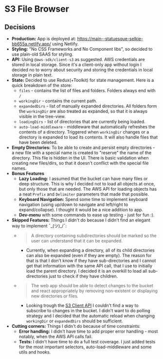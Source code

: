 # S3 File Browser


## Decisions
- **Production:** App is deployed at: https://main--statuesque-selkie-bb655a.netlify.app/ using Netlify.
- **Styling:** "No CSS Frameworks and No Component libs", so decided to use plain-old SAAS for styling.
- **API:** Using `@aws-sdk/client-s3` as suggested. AWS credentials are stored in local storage. Since it's a client-only app without login I decided no to worry about security and storing the credentials in local storage in plain text.
- **State:** Decided to use Redux(+Toolkit) for state management. Here is a quick breakdown of the store:
    - `files` - contains the list of files and folders. Folders always end with `/`
    - `workingDir` - contains the current path.
    - `expandedDirs` - list of manually expanded directories. All folders form the `workingDir` are also treated as expanded, so that it is always visible in the tree-view.
    - `loadingDirs` - list of directories that are currently being loaded.
    - `auto-load-middleware` - middleware that automatically refreshes the contents of a directory. Triggered when `workingDir` changes or a directory is expanded to load its contents. It will also handle files that have been deleted.
- **Empty Directories:** To be able to create and persist empty directories - a new file with a special name is created to "reserve" the name of the directory. This file is hidden in the UI. There is basic validation when creating new files/dirs, so that it doesn't conflict with the special file names.
- **Bonus Features**
  - **Lazy Loading:** I assumed that the bucket can have many files or deep structure. This is why I decided not to load all objects at once, but only those that are needed. The AWS API for loading objects has a neat `Prefix` and `Delimiter` parameters that made that possible.
  - **Keyboard Navigation:** Spend some time to implement keyboard navigation (using up/down to navigate and left/right to expand/collapse). I thought it would be a nice addition to app.
  - **Dev-menu** with some commands to ease up testing - just for fun :).
- **Skipped Features:** Things I didn't do because I didn't find an elegant way to implement ¯\_(ツ)_/¯:
  - >A directory containing subdirectories should be marked so the user can understand that it can be expanded.
    - Currently, when expanding a directory, all of its child directories can also be expanded (even if they are empty). The reason for that is that I don't know if they have sub-directories and I cannot get that information with the same API call, that I use to initially load the parent directory. I decided it is an overkill to load all sub-directories just to check if they have children.
  - >The web app should be able to detect changes to the bucket and react appropriately by removing non-existent or displaying new directories or files.
    - Looking trough the [S3 Client API](https://github.com/aws/aws-sdk-js-v3/tree/main/clients/client-s3) I couldn't find a way to subscribe to changes in the bucket. I didn't want to do polling strategy and I decided that the automatic reload when changing `workingDir` or `expandedDirs` should be sufficient.
- **Cutting corners:** Things I didn't do because of time constraints:
  - **Error handling:** I didn't have time to add proper error handling - most notably, when the AWS API calls fail.
  - **Tests:** I didn't have time to do a full test coverage. I just added tests for the most important selectors, auto-load-middleware and some utils and hooks.
